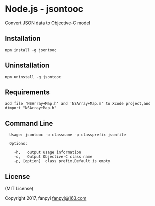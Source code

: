 Node.js - jsontooc
================

Convert JSON data to Objective-C model

Installation
------------
    npm install -g jsontooc

Uninstallation
------------
    npm uninstall -g jsontooc

Requirements
------------
    add file 'NSArray+Map.h' and 'NSArray+Map.m' to Xcode project,and #import "NSArray+Map.h"

Command Line
------------
      Usage: jsontooc -o classname -p classprefix jsonfile
        
      Options:

        -h,   output usage information
        -o,   Output Objective-C class name
        -p, [option]  class prefix,Default is empty



License
-------

(MIT License)

Copyright 2017, fanpyi <fanpyi@163.com>


